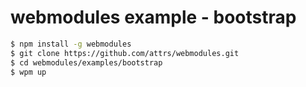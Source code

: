 # webmodules example - bootstrap

```sh
$ npm install -g webmodules
$ git clone https://github.com/attrs/webmodules.git
$ cd webmodules/examples/bootstrap
$ wpm up
```
